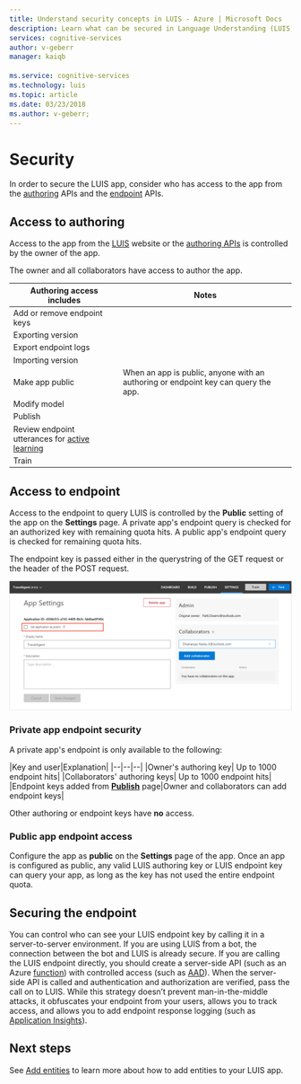 ```yaml
---
title: Understand security concepts in LUIS - Azure | Microsoft Docs
description: Learn what can be secured in Language Understanding (LUIS)
services: cognitive-services
author: v-geberr
manager: kaiqb

ms.service: cognitive-services
ms.technology: luis
ms.topic: article
ms.date: 03/23/2018
ms.author: v-geberr;
---
```


# Security
In order to secure the LUIS app, consider who has access to the app from the [authoring](https://aka.ms/luis-authoring-apis) APIs and the [endpoint](https://aka.ms/luis-endpoint-apis) APIs.  

## Access to authoring
Access to the app from the [LUIS][LUIS] website or the [authoring APIs](https://aka.ms/luis-authoring-apis) is controlled by the owner of the app. 

The owner and all collaborators have access to author the app. 

|Authoring access includes|Notes|
|--|--|
|Add or remove endpoint keys||
|Exporting version||
|Export endpoint logs||
|Importing version||
|Make app public|When an app is public, anyone with an authoring or endpoint key can query the app.|
|Modify model|
|Publish|
|Review endpoint utterances for [active learning](label-suggested-utterances.md)|
|Train|

## Access to endpoint
Access to the endpoint to query LUIS is controlled by the **Public** setting of the app on the **Settings** page. A private app's endpoint query is checked for an authorized key with remaining quota hits. A public app's endpoint query is checked for remaining quota hits. 

The endpoint key is passed either in the querystring of the GET request or the header of the POST request.

![Set app to public](./media/luis-concept-security/set-application-as-public.png)

### Private app endpoint security
A private app's endpoint is only available to the following:

|Key and user|Explanation|
|--|--|--|
|Owner's authoring key| Up to 1000 endpoint hits|
|Collaborators' authoring keys| Up to 1000 endpoint hits|
|Endpoint keys added from **[Publish](publishapp.md)** page|Owner and collaborators can add endpoint keys|

Other authoring or endpoint keys have **no** access.


### Public app endpoint access
Configure the app as **public** on the **Settings** page of the app. Once an app is configured as public, any valid LUIS authoring key or LUIS endpoint key can query your app, as long as the key has not used the entire endpoint quota.

## Securing the endpoint 
You can control who can see your LUIS endpoint key by calling it in a server-to-server environment. If you are using LUIS from a bot, the connection between the bot and LUIS is already secure. If you are calling the LUIS endpoint directly, you should create a server-side API (such as an Azure [function](https://azure.microsoft.com/services/functions/)) with controlled access (such as [AAD](https://azure.microsoft.com/services/active-directory/)). When the server-side API is called and authentication and authorization are verified, pass the call on to LUIS. While this strategy doesn’t prevent man-in-the-middle attacks, it obfuscates your endpoint from your users, allows you to track access, and allows you to add endpoint response logging (such as [Application Insights](https://azure.microsoft.com/services/application-insights/)).  

## Next steps

See [Add entities](Add-entities.md) to learn more about how to add entities to your LUIS app.

[LUIS]:luis-reference-regions.md##luis-website